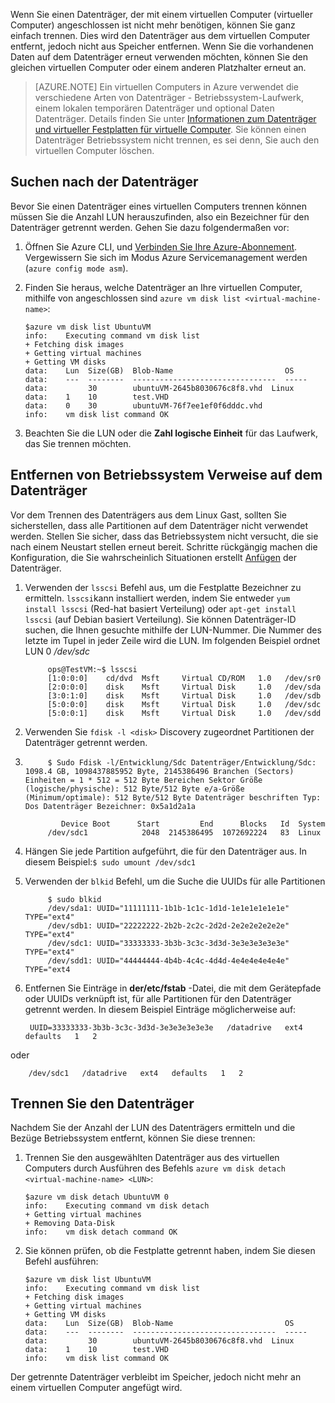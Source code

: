 Wenn Sie einen Datenträger, der mit einem virtuellen Computer (virtueller Computer) angeschlossen ist nicht mehr benötigen, können Sie ganz einfach trennen. Dies wird den Datenträger aus dem virtuellen Computer entfernt, jedoch nicht aus Speicher entfernen. Wenn Sie die vorhandenen Daten auf dem Datenträger erneut verwenden möchten, können Sie den gleichen virtuellen Computer oder einem anderen Platzhalter erneut an.  

> [AZURE.NOTE] Ein virtuellen Computers in Azure verwendet die verschiedene Arten von Datenträger - Betriebssystem-Laufwerk, einem lokalen temporären Datenträger und optional Daten Datenträger. Details finden Sie unter [Informationen zum Datenträger und virtueller Festplatten für virtuelle Computer](../articles/virtual-machines/virtual-machines-linux-about-disks-vhds.md). Sie können einen Datenträger Betriebssystem nicht trennen, es sei denn, Sie auch den virtuellen Computer löschen.


## <a name="find-the-disk"></a>Suchen nach der Datenträger

Bevor Sie einen Datenträger eines virtuellen Computers trennen können müssen Sie die Anzahl LUN herauszufinden, also ein Bezeichner für den Datenträger getrennt werden. Gehen Sie dazu folgendermaßen vor:

1.  Öffnen Sie Azure CLI, und [Verbinden Sie Ihre Azure-Abonnement](../articles/xplat-cli-connect.md). Vergewissern Sie sich im Modus Azure Servicemanagement werden (`azure config mode asm`).

2.  Finden Sie heraus, welche Datenträger an Ihre virtuellen Computer, mithilfe von angeschlossen sind `azure vm disk list <virtual-machine-name>`:

        $azure vm disk list UbuntuVM
        info:    Executing command vm disk list
        + Fetching disk images
        + Getting virtual machines
        + Getting VM disks
        data:    Lun  Size(GB)  Blob-Name                         OS
        data:    ---  --------  --------------------------------  -----
        data:         30        ubuntuVM-2645b8030676c8f8.vhd  Linux
        data:    1    10        test.VHD
        data:    0    30        ubuntuVM-76f7ee1ef0f6dddc.vhd
        info:    vm disk list command OK

3.  Beachten Sie die LUN oder die **Zahl logische Einheit** für das Laufwerk, das Sie trennen möchten.

## <a name="remove-operating-system-references-to-the-disk"></a>Entfernen von Betriebssystem Verweise auf dem Datenträger

Vor dem Trennen des Datenträgers aus dem Linux Gast, sollten Sie sicherstellen, dass alle Partitionen auf dem Datenträger nicht verwendet werden. Stellen Sie sicher, dass das Betriebssystem nicht versucht, die sie nach einem Neustart stellen erneut bereit. Schritte rückgängig machen die Konfiguration, die Sie wahrscheinlich Situationen erstellt [Anfügen](../articles/virtual-machines/virtual-machines-linux-classic-attach-disk.md) der Datenträger.

1. Verwenden der `lsscsi` Befehl aus, um die Festplatte Bezeichner zu ermitteln. `lsscsi`kann installiert werden, indem Sie entweder `yum install lsscsi` (Red-hat basiert Verteilung) oder `apt-get install lsscsi` (auf Debian basiert Verteilung). Sie können Datenträger-ID suchen, die Ihnen gesuchte mithilfe der LUN-Nummer. Die Nummer des letzte im Tupel in jeder Zeile wird die LUN. Im folgenden Beispiel ordnet LUN 0 _/dev/sdc_

            ops@TestVM:~$ lsscsi
            [1:0:0:0]    cd/dvd  Msft     Virtual CD/ROM   1.0   /dev/sr0
            [2:0:0:0]    disk    Msft     Virtual Disk     1.0   /dev/sda
            [3:0:1:0]    disk    Msft     Virtual Disk     1.0   /dev/sdb
            [5:0:0:0]    disk    Msft     Virtual Disk     1.0   /dev/sdc
            [5:0:0:1]    disk    Msft     Virtual Disk     1.0   /dev/sdd

2. Verwenden Sie `fdisk -l <disk>` Discovery zugeordnet Partitionen der Datenträger getrennt werden.
3. 
            $ Sudo Fdisk -l/Entwicklung/Sdc Datenträger/Entwicklung/Sdc: 1098.4 GB, 1098437885952 Byte, 2145386496 Branchen (Sectors) Einheiten = 1 * 512 = 512 Byte Bereichen Sektor Größe (logische/physische): 512 Byte/512 Byte e/a-Größe (Minimum/optimale): 512 Byte/512 Byte Datenträger beschriften Typ: Dos Datenträger Bezeichner: 0x5a1d2a1a

               Device Boot      Start         End      Blocks   Id  System
            /dev/sdc1            2048  2145386495  1072692224   83  Linux

3. Hängen Sie jede Partition aufgeführt, die für den Datenträger aus. In diesem Beispiel:`$ sudo umount /dev/sdc1`
4. Verwenden der `blkid` Befehl, um die Suche die UUIDs für alle Partitionen

            $ sudo blkid
            /dev/sda1: UUID="11111111-1b1b-1c1c-1d1d-1e1e1e1e1e1e" TYPE="ext4"
            /dev/sdb1: UUID="22222222-2b2b-2c2c-2d2d-2e2e2e2e2e2e" TYPE="ext4"
            /dev/sdc1: UUID="33333333-3b3b-3c3c-3d3d-3e3e3e3e3e3e" TYPE="ext4"
            /dev/sdd1: UUID="44444444-4b4b-4c4c-4d4d-4e4e4e4e4e4e" TYPE="ext4
            
5. Entfernen Sie Einträge in **der/etc/fstab** -Datei, die mit dem Gerätepfade oder UUIDs verknüpft ist, für alle Partitionen für den Datenträger getrennt werden.  In diesem Beispiel Einträge möglicherweise auf:

        UUID=33333333-3b3b-3c3c-3d3d-3e3e3e3e3e3e   /datadrive   ext4   defaults   1   2
oder

        /dev/sdc1   /datadrive   ext4   defaults   1   2


## <a name="detach-the-disk"></a>Trennen Sie den Datenträger

Nachdem Sie der Anzahl der LUN des Datenträgers ermitteln und die Bezüge Betriebssystem entfernt, können Sie diese trennen:

1.  Trennen Sie den ausgewählten Datenträger aus des virtuellen Computers durch Ausführen des Befehls `azure vm disk detach
    <virtual-machine-name> <LUN>`:

        $azure vm disk detach UbuntuVM 0
        info:    Executing command vm disk detach
        + Getting virtual machines
        + Removing Data-Disk
        info:    vm disk detach command OK

2.  Sie können prüfen, ob die Festplatte getrennt haben, indem Sie diesen Befehl ausführen:

        $azure vm disk list UbuntuVM
        info:    Executing command vm disk list
        + Fetching disk images
        + Getting virtual machines
        + Getting VM disks
        data:    Lun  Size(GB)  Blob-Name                         OS
        data:    ---  --------  --------------------------------  -----
        data:         30        ubuntuVM-2645b8030676c8f8.vhd  Linux
        data:    1    10        test.VHD
        info:    vm disk list command OK

Der getrennte Datenträger verbleibt im Speicher, jedoch nicht mehr an einem virtuellen Computer angefügt wird.